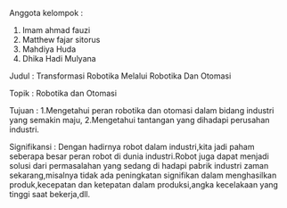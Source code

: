 Anggota kelompok :
1. Imam ahmad fauzi
2. Matthew fajar sitorus
3. Mahdiya Huda
4. Dhika Hadi Mulyana

Judul : Transformasi Robotika Melalui Robotika Dan Otomasi

Topik : Robotika dan Otomasi 

Tujuan : 
1.Mengetahui peran robotika dan otomasi dalam bidang industri yang semakin maju,
2.Mengetahui tantangan yang dihadapi perusahan industri.

Signifikansi : Dengan hadirnya robot dalam industri,kita jadi paham seberapa besar
peran robot di dunia industri.Robot juga dapat menjadi solusi dari permasalahan 
yang sedang di hadapi pabrik industri zaman sekarang,misalnya tidak ada peningkatan
signifikan dalam menghasilkan produk,kecepatan dan ketepatan dalam produksi,angka 
kecelakaan yang tinggi saat bekerja,dll.
